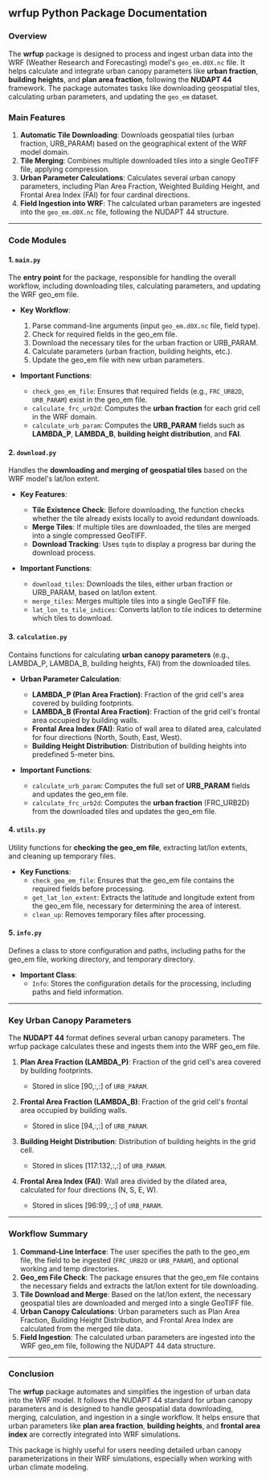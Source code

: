 ## wrfup Python Package Documentation

### Overview

The **wrfup** package is designed to process and ingest urban data into the WRF (Weather Research and Forecasting) model's `geo_em.d0X.nc` file. It helps calculate and integrate urban canopy parameters like **urban fraction**, **building heights**, and **plan area fraction**, following the **NUDAPT 44** framework. The package automates tasks like downloading geospatial tiles, calculating urban parameters, and updating the `geo_em` dataset.

### Main Features
1. **Automatic Tile Downloading**: Downloads geospatial tiles (urban fraction, URB_PARAM) based on the geographical extent of the WRF model domain.
2. **Tile Merging**: Combines multiple downloaded tiles into a single GeoTIFF file, applying compression.
3. **Urban Parameter Calculations**: Calculates several urban canopy parameters, including Plan Area Fraction, Weighted Building Height, and Frontal Area Index (FAI) for four cardinal directions.
4. **Field Ingestion into WRF**: The calculated urban parameters are ingested into the `geo_em.d0X.nc` file, following the NUDAPT 44 structure.

---

### Code Modules

#### 1. `main.py`
The **entry point** for the package, responsible for handling the overall workflow, including downloading tiles, calculating parameters, and updating the WRF geo_em file.

- **Key Workflow**:
  1. Parse command-line arguments (input `geo_em.d0X.nc` file, field type).
  2. Check for required fields in the geo_em file.
  3. Download the necessary tiles for the urban fraction or URB_PARAM.
  4. Calculate parameters (urban fraction, building heights, etc.).
  5. Update the geo_em file with new urban parameters.

- **Important Functions**:
  - `check_geo_em_file`: Ensures that required fields (e.g., `FRC_URB2D`, `URB_PARAM`) exist in the geo_em file.
  - `calculate_frc_urb2d`: Computes the **urban fraction** for each grid cell in the WRF domain.
  - `calculate_urb_param`: Computes the **URB_PARAM** fields such as **LAMBDA_P**, **LAMBDA_B**, **building height distribution**, and **FAI**.

#### 2. `download.py`
Handles the **downloading and merging of geospatial tiles** based on the WRF model's lat/lon extent.

- **Key Features**:
  - **Tile Existence Check**: Before downloading, the function checks whether the tile already exists locally to avoid redundant downloads.
  - **Merge Tiles**: If multiple tiles are downloaded, the tiles are merged into a single compressed GeoTIFF.
  - **Download Tracking**: Uses `tqdm` to display a progress bar during the download process.

- **Important Functions**:
  - `download_tiles`: Downloads the tiles, either urban fraction or URB_PARAM, based on lat/lon extent.
  - `merge_tiles`: Merges multiple tiles into a single GeoTIFF file.
  - `lat_lon_to_tile_indices`: Converts lat/lon to tile indices to determine which tiles to download.

#### 3. `calculation.py`
Contains functions for calculating **urban canopy parameters** (e.g., LAMBDA_P, LAMBDA_B, building heights, FAI) from the downloaded tiles.

- **Urban Parameter Calculation**:
  - **LAMBDA_P (Plan Area Fraction)**: Fraction of the grid cell's area covered by building footprints.
  - **LAMBDA_B (Frontal Area Fraction)**: Fraction of the grid cell's frontal area occupied by building walls.
  - **Frontal Area Index (FAI)**: Ratio of wall area to dilated area, calculated for four directions (North, South, East, West).
  - **Building Height Distribution**: Distribution of building heights into predefined 5-meter bins.

- **Important Functions**:
  - `calculate_urb_param`: Computes the full set of **URB_PARAM** fields and updates the geo_em file.
  - `calculate_frc_urb2d`: Computes the **urban fraction** (FRC_URB2D) from the downloaded tiles and updates the geo_em file.

#### 4. `utils.py`
Utility functions for **checking the geo_em file**, extracting lat/lon extents, and cleaning up temporary files.

- **Key Functions**:
  - `check_geo_em_file`: Ensures that the geo_em file contains the required fields before processing.
  - `get_lat_lon_extent`: Extracts the latitude and longitude extent from the geo_em file, necessary for determining the area of interest.
  - `clean_up`: Removes temporary files after processing.

#### 5. `info.py`
Defines a class to store configuration and paths, including paths for the geo_em file, working directory, and temporary directory.

- **Important Class**:
  - `Info`: Stores the configuration details for the processing, including paths and field information.

---

### Key Urban Canopy Parameters
The **NUDAPT 44** format defines several urban canopy parameters. The wrfup package calculates these and ingests them into the WRF geo_em file.

1. **Plan Area Fraction (LAMBDA_P)**: Fraction of the grid cell's area covered by building footprints.
   - Stored in slice [90,:,:] of `URB_PARAM`.
   
2. **Frontal Area Fraction (LAMBDA_B)**: Fraction of the grid cell's frontal area occupied by building walls.
   - Stored in slice [94,:,:] of `URB_PARAM`.

3. **Building Height Distribution**: Distribution of building heights in the grid cell.
   - Stored in slices [117:132,:,:] of `URB_PARAM`.

4. **Frontal Area Index (FAI)**: Wall area divided by the dilated area, calculated for four directions (N, S, E, W).
   - Stored in slices [96:99,:,:] of `URB_PARAM`.

---

### Workflow Summary

1. **Command-Line Interface**: The user specifies the path to the geo_em file, the field to be ingested (`FRC_URB2D` or `URB_PARAM`), and optional working and temp directories.
2. **Geo_em File Check**: The package ensures that the geo_em file contains the necessary fields and extracts the lat/lon extent for tile downloading.
3. **Tile Download and Merge**: Based on the lat/lon extent, the necessary geospatial tiles are downloaded and merged into a single GeoTIFF file.
4. **Urban Canopy Calculations**: Urban parameters such as Plan Area Fraction, Building Height Distribution, and Frontal Area Index are calculated from the merged tile data.
5. **Field Ingestion**: The calculated urban parameters are ingested into the WRF geo_em file, following the NUDAPT 44 data structure.

---

### Conclusion

The **wrfup** package automates and simplifies the ingestion of urban data into the WRF model. It follows the NUDAPT 44 standard for urban canopy parameters and is designed to handle geospatial data downloading, merging, calculation, and ingestion in a single workflow. It helps ensure that urban parameters like **plan area fraction**, **building heights**, and **frontal area index** are correctly integrated into WRF simulations.

This package is highly useful for users needing detailed urban canopy parameterizations in their WRF simulations, especially when working with urban climate modeling.
